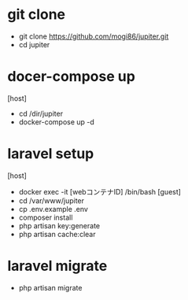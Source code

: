 # git clone
- git clone https://github.com/mogi86/jupiter.git
- cd jupiter

# docer-compose up
[host]
- cd /dir/jupiter
- docker-compose up -d

# laravel setup
[host]
- docker exec -it [webコンテナID] /bin/bash
[guest]
- cd /var/www/jupiter
- cp .env.example .env
- composer install
- php artisan key:generate
- php artisan cache:clear

# laravel migrate
- php artisan migrate
